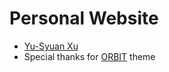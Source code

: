 # Personal Website

+ [Yu-Syuan Xu](https://XUSean0118.github.io)
+ Special thanks for [ORBIT](https://themes.3rdwavemedia.com/website-templates/orbit-free-resume-cv-template-for-developers/) theme
